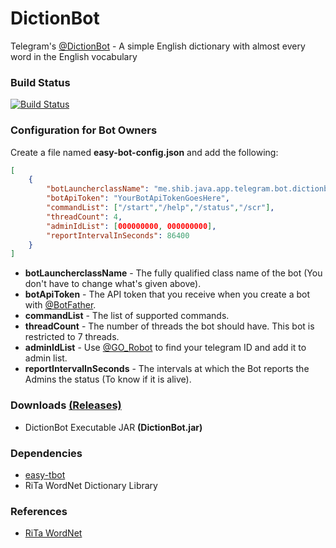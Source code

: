 # DictionBot
Telegram's [@DictionBot](https://telegram.me/dictionbot) - A simple English dictionary with almost every word in the English vocabulary

### Build Status ###
[![Build Status](https://travis-ci.org/shiblymeeran/dictionbot.svg)](https://travis-ci.org/shiblymeeran/dictionbot)

### Configuration for Bot Owners ###
Create a file named **easy-bot-config.json** and add the following:

```json
[
	{
		"botLauncherclassName": "me.shib.java.app.telegram.bot.dictionbot.DictionBotLauncher",
		"botApiToken": "YourBotApiTokenGoesHere",
		"commandList": ["/start","/help","/status","/scr"],
		"threadCount": 4,
		"adminIdList": [000000000, 000000000],
		"reportIntervalInSeconds": 86400
	}
]
```
* **botLauncherclassName** - The fully qualified class name of the bot (You don't have to change what's given above).
* **botApiToken** - The API token that you receive when you create a bot with [@BotFather](https://telegram.me/BotFather).
* **commandList** - The list of supported commands.
* **threadCount** - The number of threads the bot should have. This bot is restricted to 7 threads.
* **adminIdList** - Use [@GO_Robot](https://telegram.me/GO_Robot) to find your telegram ID and add it to admin list.
* **reportIntervalInSeconds** - The intervals at which the Bot reports the Admins the status (To know if it is alive). 

### Downloads [(Releases)](https://github.com/shiblymeeran/dictionbot/releases) ###
* DictionBot Executable JAR **(DictionBot.jar)**

### Dependencies ###
* [easy-tbot](https://github.com/shiblymeeran/easy-tbot)
* RiTa WordNet Dictionary Library

### References ###
* [RiTa WordNet](https://rednoise.org/rita/reference/index.php)
